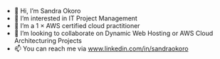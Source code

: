 - 👋 Hi, I’m Sandra Okoro
- 👀 I’m interested in IT Project Management
- 🌱 I’m a 1 × AWS certified cloud practitioner
- 💞️ I’m looking to collaborate on Dynamic Web Hosting or AWS Cloud Architecturing Projects
- 📫 You can reach me via www.linkedin.com/in/sandraokoro
